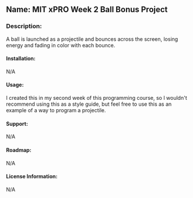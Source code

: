 
## Name: MIT xPRO Week 2 Ball Bonus Project

### Description:

A ball is launched as a projectile and bounces across the screen, losing energy and fading in color with each bounce. 

#### Installation:

N/A

#### Usage: 

I created this in my second week of this programming course, so I wouldn't recommend using this as a style guide, but feel free to use this as an example of a way to program a projectile. 

#### Support:

N/A

#### Roadmap: 

N/A

#### License Information:

N/A